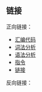 ## 链接

正向链接：

- [汇编代码](/post/computer-science/program/汇编代码)
- [词法分析](/post/computer-science/program/词法分析)
- [语法分析](/post/computer-science/program/语法分析)
- [指令](/post/computer-science/program/指令)
- [链接](/post/computer-science/program/链接)

反向链接：